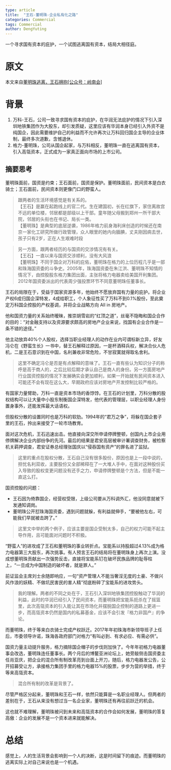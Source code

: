 ```yaml
---
type: article
title:  "王石-董明珠-企业私有化之路"
categories: Commercial
tags: Commercial
author: DengYuting
---
```

 
一个寻求国有资本的庇护，一个试图逃离国有资本，结局大相径庭。
<!--more-->

# 原文

本文来自<a href="https://mp.weixin.qq.com/s/rCvG6w-13xQZOlru-uXrnA">董明珠逃离，王石拥抱[公众号：岭南会]</a>

# 背景

1. 万科-王石，公司一致寻求国有资本的庇护，在华润无法庇护的情况下引入深圳地铁集团作为大股东，却引发质疑，这里应该有华润本身已经引入外资不是纯国企，因此需要维护自己的利益而不允许再次让万科回归国企主导的企业体制，最终多次道歉，含憾退休。
2. 格力-董明珠，公司从国企起家，与万科相反，董明珠一直在逃离国有资本，引入高瓴资本，正式成为一家真正面向市场的上市公司。

## 摘要思考

董明珠面前，国资是约束；王石面前，国资是保护。董明珠面前，民间资本是白衣骑士；王石面前，民间资本则更像门口的野蛮人。

> 跟两者的生活环境感觉是有关系的。  
> 【王石】是赢在起跑线上的官二代。生在建国初，长在红旗下，家住离故宫不远的单位楼，邻居都是部级以上干部。童年随父母搬到郑州一所干部大院，邻居的头衔也在书记、局长一类。  
> 【董明珠】是典型的底层逆袭，1986年格力前身海利床创造的时候还在南京一家化工研究所做行政管理，众人眼里的她内向腼腆，丈夫刚因病去世，孩子只有2岁，正在人生艰难时段
  
> 另一方面，跟两者经历的与国资的交涉情况有有关。  
> 【王石】一直以来与国资交涉顺利，没有大风浪  
> 【董明珠】不同于国企对万科的庇佑，董明珠在格力的上位历程几乎是一部和珠海国资委的斗争史。2005年，珠海国资委在朱江洪、董明珠不知情的情况下，由控股股东格力集团出面，主张将格力电器卖给美国开利集团。2012年国资委派出的代表周少强投票环节不同意董明珠任董事长。

王石的局限在于，受益于国家资源多年，他始终不愿放弃国有力量的庇护。将企业产权6成归国企深特发，4成给职工，个人象征性买了万科不到0.1%股份，至此奠定万科国企控股的产权基调，并将企业战略方向 All in 房地产。

他和国资力量的关系始终暧昧，推崇胡雪岩的“红顶之道”，丝毫不隐晦和国企合作的目的：“对金融支持以及资源要求颇高的房地产企业来说，找国有企业合作是一条不错的途径。”

他主动放弃40%个人股权，选择当职业经理人的动作在业内可谓标新立异，好友冯仑在《野蛮生长》一书中，替王石解释过原因，一是杯酒释兵权，解决合伙人危机，二是王石意识到在中国，名利兼收非常危险，不甘寂寞就得取名舍利。

> 这里不确定冯仑是否是有点解释的意味了。王石一直有些认为知识分子的称呼是高于商人的，之后比较后期才承认自己是商人的身份。另一方面房地产行业国资控股的情况下发展确实会更加顺利，如果一开始就有民间资本进入可能还不会有现在这么大，早期政府应该对房地产开发控制比较严格的。


有国家力量臂助，万科一直是资本市场的香饽饽。在王石的计划里，万科分散的股权结构可以让大量中小股东制衡国企深特发，他代表的管理层，以职业经理人身份置身事外，还能发挥最大话语权。

但股权分散的设置同时也是万科的软肋。1994年的“君万之争”，将躲在国企套子里的王石，拎出来接受了一轮市场教育。

面对这次危机，王石迅速出击。他直接向深交所申请停牌整顿，创国内上市企业用停牌解决企业内部纷争的先河。最后的结果是君安高层被审计署调查财务，被检察机关羁押调查，君安证券总经理张国庆以“侵吞国有资产”的罪名进了监狱。

> 这里的重点在股权分散，王石自己没有很多股份，原因也是上一段中说的，担忧名利双收，主要股份又全部稀释在了一大堆人手中，在面对这种股份买入导致的股权变更问题没有还手之力，申请停牌整顿是个方法，但是不能一直这么打。

国资控股的问题：
- 王石因为倚靠国企，经营权受限，上级公司要从万科调外汇，他没同意就被下发通知调岗。
- 董明珠公开怼珠海国资委，遇到问题就躲，有利益就伸手，“要被他左右，可能我们早就被击跨了。”

> 这里文中举的两个例子，应该主要是国企受制太多，自己的权力可能不起主导作用，且可能面对问题时不积极。


“野蛮人”的进攻成了王石和董明珠的事业转折点。宝能系以持股超过4.13%成为格力电器第三大股东，再次挑事。有人预言王石的结局将在董明珠身上再次上演。没成想董明珠贡献出一次强势反击，直接将宝能系钉在破坏民族品牌的耻辱柱上，“一旦成为中国制造的破坏者，就是罪人。”

前证监会主席刘士余随即响应，一句“资产管理人不能当奢淫无度的土豪、不做兴风作浪的妖精、不做坑民害民的害人精”彻底粉碎了宝能系的进攻势头。

> 我的理解。两者的不同之处在于，王石引入深圳地铁集团控股触动了华润的利益，此时的华润已经引入了民间资本，而董明珠把宝能系扼杀在了摇篮里，此次高瓴资本的引入能让其在市场化并摆脱国企控制的道路上更进一步，而高瓴资本仍然是国内的私募基金，应该不会引发『格力非国产』的争论。


而董明珠，终于等来白衣骑士完成产权跃迁。2017年年初珠海市新领导班子上任后，市委领导许诺，珠海各政府部门对格力“有叫必到、有求必应、有需必供”。

国资力量主动提升服务，格力摘除国企帽子的步伐则加快了。今年年初格力电器董事会改选，董明珠连任董事长。两个月后的博鳌亚洲论坛上，她旁敲侧击国资委主任肖亚庆，把企业的混合所有制改革亮到台面上开刀，随后，格力电器发公告，公开招募受让方，承接格力集团手里的格力电器15%的股票，步步为营的举措，终于等来高瓴资本。

> 混合所有制的改革是背景了。

尽管严格区分起来，董明珠和王石一样，依然只能算是一名职业经理人。但两者的差别在于，王石从来没有想过当一名企业家，董明珠还有再往前跃迁的机会。

这也就不难理解，董明珠被问到未来和高瓴资本的合作会如何发展，董明珠的答复高傲：企业的发展不是一个资本进来就能解决。

# 总结

感觉上，人的生活背景会影响到一个人的决断，这是时间留下的痕迹。而董明珠的逃离实际上对自己来说也是一个机遇。